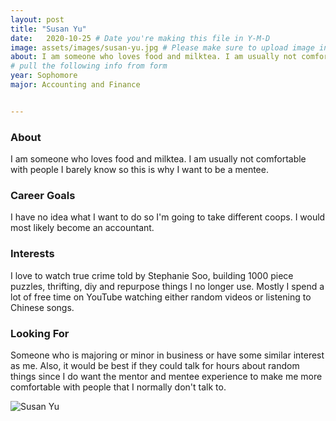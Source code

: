 ```yaml
---
layout: post
title: "Susan Yu"
date:   2020-10-25 # Date you're making this file in Y-M-D
image: assets/images/susan-yu.jpg # Please make sure to upload image in /assets/images/fname-lastname.ext format 
about: I am someone who loves food and milktea. I am usually not comfortable with people I barely know so this is why I want to be a mentee. # "Briefly describe yourself"
# pull the following info from form
year: Sophomore
major: Accounting and Finance


---
```


### About

I am someone who loves food and milktea. I am usually not comfortable with people I barely know so this is why I want to be a mentee.

### Career Goals

I have no idea what I want to do so I'm going to take different coops. I would most likely become an accountant.

### Interests

I love to watch true crime told by Stephanie Soo, building 1000 piece puzzles, thrifting, diy and repurpose things I no longer use. Mostly I spend a lot of free time on YouTube watching either random videos or listening to Chinese songs. 

### Looking For

Someone who is majoring or minor in business or have some similar interest as me. Also, it would be best if they could talk for hours about random things since I do want the mentor and mentee experience to make me more comfortable with people that I normally don't talk to.

<div class="text-center my-5">
    <img src="{{ "assets/images/susan-yu.jpg" | absolute_url }}" alt="Susan Yu" class="rounded post-img" />
</div>
